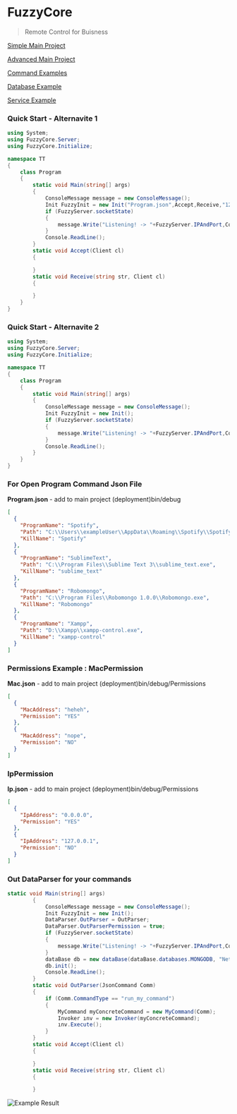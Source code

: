 # FuzzyCore
>Remote Control for Buisness


[Simple Main Project](https://github.com/muhammedikinci/FuzzyCore/wiki/Main-Project-Simple)

[Advanced Main Project](https://github.com/muhammedikinci/FuzzyCore/wiki/Main-Project-Advanced)

[Command Examples](https://github.com/muhammedikinci/FuzzyCore/wiki/Command-Examples)

[Database Example](https://github.com/muhammedikinci/FuzzyCore/wiki/Database-Example)

[Service Example](https://github.com/muhammedikinci/FuzzyCore/wiki/Service-Examples)



### Quick Start - Alternavite 1
```c#
using System;
using FuzzyCore.Server;
using FuzzyCore.Initialize;

namespace TT
{
    class Program
    {
        static void Main(string[] args)
        {
            ConsoleMessage message = new ConsoleMessage();
            Init FuzzyInit = new Init("Program.json",Accept,Receive,"127.0.0.1","111");
            if (FuzzyServer.socketState)
            {
                message.Write("Listening! -> "+FuzzyServer.IPAndPort,ConsoleMessage.MessageType.BACKPROCESS);
            }
            Console.ReadLine();
        }
        static void Accept(Client cl)
        {

        }
        static void Receive(string str, Client cl)
        {

        }
    }
}
```

### Quick Start - Alternavite 2
```c#
using System;
using FuzzyCore.Server;
using FuzzyCore.Initialize;

namespace TT
{
    class Program
    {
        static void Main(string[] args)
        {
            ConsoleMessage message = new ConsoleMessage();
            Init FuzzyInit = new Init();
            if (FuzzyServer.socketState)
            {
                message.Write("Listening! -> "+FuzzyServer.IPAndPort,ConsoleMessage.MessageType.BACKPROCESS);
            }
            Console.ReadLine();
        }
    }
}
```

<h3>For Open Program Command Json File</h3>

<b>Program.json</b> <span> - add to main project (deployment)bin/debug</span>
```json
﻿[
  {
    "ProgramName": "Spotify",
    "Path": "C:\\Users\\exampleUser\\AppData\\Roaming\\Spotify\\Spotify.exe",
    "KillName": "Spotify"
  },
  {
    "ProgramName": "SublimeText",
    "Path": "C:\\Program Files\\Sublime Text 3\\sublime_text.exe",
    "KillName": "sublime_text"
  },
  {
    "ProgramName": "Robomongo",
    "Path": "C:\\Program Files\\Robomongo 1.0.0\\Robomongo.exe",
    "KillName": "Robomongo"
  },
  {
    "ProgramName": "Xampp",
    "Path": "D:\\Xampp\\xampp-control.exe",
    "KillName": "xampp-control"
  }
]
```
<h3>Permissions Example : MacPermission</h3>

<b>Mac.json</b> <span> - add to main project (deployment)bin/debug/Permissions</span>
```json
[
  {
    "MacAddress": "heheh",
    "Permission": "YES"
  },
  {
    "MacAddress": "nope",
    "Permission": "NO"
  }
]
```
<h3>IpPermission</h3>

<b>Ip.json</b> <span> - add to main project (deployment)bin/debug/Permissions</span>
```json
[
  {
    "IpAddress": "0.0.0.0",
    "Permission": "YES"
  },
  {
    "IpAddress": "127.0.0.1",
    "Permission": "NO"
  }
]
```

### Out DataParser for your commands
```c#
static void Main(string[] args)
        {
            ConsoleMessage message = new ConsoleMessage();
            Init FuzzyInit = new Init();
            DataParser.OutParser = OutParser;
            DataParser.OutParserPermission = true;
            if (FuzzyServer.socketState)
            {
                message.Write("Listening! -> "+FuzzyServer.IPAndPort,ConsoleMessage.MessageType.BACKPROCESS);
            }
            dataBase db = new dataBase(dataBase.databases.MONGODB, "NetworkApp");
            db.init();
            Console.ReadLine();
        }
        static void OutParser(JsonCommand Comm)
        {
            if (Comm.CommandType == "run_my_command")
            {
                MyCommand myConcreteCommand = new MyCommand(Comm);
                Invoker ınv = new Invoker(myConcreteCommand);
                ınv.Execute();
            }
        }
        static void Accept(Client cl)
        {

        }
        static void Receive(string str, Client cl)
        {

        }
```
![Example Result](https://image.prntscr.com/image/Vu4EWxinQSSSHRDndG46mA.png)
